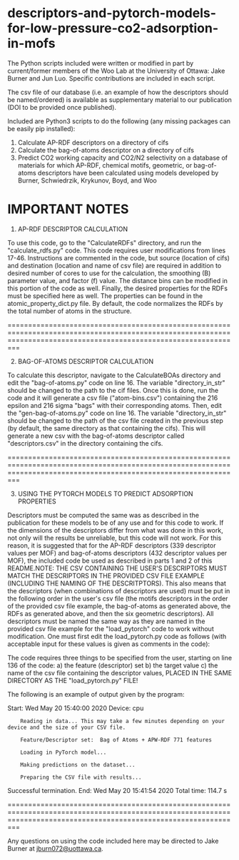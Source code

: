 # descriptors-and-pytorch-models-for-low-pressure-co2-adsorption-in-mofs

The Python scripts included were written or modified in part by current/former members of the Woo Lab at the University of Ottawa: Jake Burner and Jun Luo. Specific contributions are included in each script.

The csv file of our database (i.e. an example of how the descriptors should be named/ordered) is available as supplementary material to our publication (DOI to be provided once published).

Included are Python3 scripts to do the following (any missing packages can be easily pip installed):

1. Calculate AP-RDF descriptors on a directory of cifs
2. Calculate the bag-of-atoms descriptor on a directory of cifs
3. Predict CO2 working capacity and CO2/N2 selectivity on a database of materials for which AP-RDF, chemical motifs, geometric, or bag-of-atoms descriptors have been calculated using models developed by Burner, Schwiedrzik, Krykunov, Boyd, and Woo 

IMPORTANT NOTES
=====================================================================================================================================================================

1. AP-RDF DESCRIPTOR CALCULATION

To use this code, go to the "CalculateRDFs" directory, and run the "calculate_rdfs.py" code. This code requires user modifications from lines 17-46. Instructions are commented in the code, but source (location of cifs) and destination (location and name of csv file) are required in addition to desired number of cores to use for the calculation, the smoothing (B) parameter value, and factor (f) value. The distance bins can be modified in this portion of the code as well. Finally, the desired properties for the RDFs must be specified here as well. The properties can be found in the atomic_property_dict.py file. By default, the code normalizes the RDFs by the total number of atoms in the structure.


=====================================================================================================================================================================

2. BAG-OF-ATOMS DESCRIPTOR CALCULATION

To calculate this descriptor, navigate to the CalculateBOAs directory and edit the "bag-of-atoms.py" code on line 16. The variable "directory_in_str" should be changed to the path to the cif files. Once this is done, run the code and it will generate a csv file ("atom-bins.csv") containing the 216 epsilon and 216 sigma "bags" with their corresponding atoms. Then, edit the "gen-bag-of-atoms.py" code on line 16. The variable "directory_in_str" should be changed to the path of the csv file created in the previous step (by default, the same directory as that containing the cifs). This will generate a new csv with the bag-of-atoms descriptor called "descriptors.csv" in the directory containing the cifs.

=====================================================================================================================================================================

3. USING THE PYTORCH MODELS TO PREDICT ADSORPTION PROPERTIES

Descriptors must be computed the same was as described in the publication for these models to be of any use and for this code to work. If the dimensions of the descriptors differ from what was done in this work, not only will the results be unreliable, but this code will not work. For this reason, it is suggested that for the AP-RDF descriptors (339 descriptor values per MOF) and bag-of-atoms descriptors (432 descriptor values per MOF), the included code be used as described in parts 1 and 2 of this README.NOTE: THE CSV CONTAINING THE USER'S DESCRIPTORS MUST MATCH THE DESCRIPTORS IN THE PROVIDED CSV FILE EXAMPLE (INCLUDING THE NAMING OF THE DESCRITPTORS). This also means that the descriptors (when combinations of descriptors are used) must be put in the following order in the user's csv file (the motifs descriptors in the order of the provided csv file example, the bag-of-atoms as generated above, the RDFs as generated above, and then the six geometric descriptors). All descriptors must be named the same way as they are named in the provided csv file example for the "load_pytorch" code to work without modification. One must first edit the load_pytorch.py code as follows (with acceptable input for these values is given as comments in the code):

The code requires three things to be specified from the user, starting on line 136 of the code:
a) the feature (descriptor) set
b) the target value
c) the name of the csv file containing the descriptor values, PLACED IN THE SAME DIRECTORY AS THE "load_pytorch.py" FILE!

The following is an example of output given by the program:

Start:  Wed May 20 15:40:00 2020
Device:  cpu

        Reading in data... This may take a few minutes depending on your device and the size of your CSV file.

        Feature/Descriptor set:  Bag of Atoms + APW-RDF 771 features

        Loading in PyTorch model...

        Making predictions on the dataset...

        Preparing the CSV file with results...

Successful termination.
End: Wed May 20 15:41:54 2020
Total time: 114.7 s

=====================================================================================================================================================================

Any questions on using the code included here may be directed to Jake Burner at jburn072@uottawa.ca.

